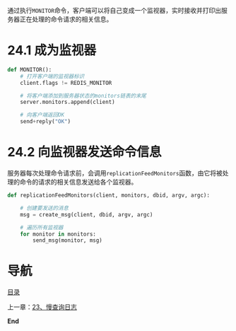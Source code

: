 通过执行`MONITOR`命令，客户端可以将自己变成一个监视器，实时接收并打印出服务器正在处理的命令请求的相关信息。

# 24.1 成为监视器

```python
def MONITOR():
    # 打开客户端的监视器标识
    client.flags != REDIS_MONITOR

    # 将客户端添加到服务器状态的monitors链表的末尾
    server.monitors.append(client)

    # 向客户端返回OK
    send+reply("OK")
```

# 24.2 向监视器发送命令信息

服务器每次处理命令请求前，会调用`replicationFeedMonitors`函数，由它将被处理的命令的请求的相关信息发送给各个监视器。

```python
def replicationFeedMonitors(client, monitors, dbid, argv, argc):

    # 创建要发送的消息
    msg = create_msg(client, dbid, argv, argc)

    # 遍历所有监视器
    for monitor in monitors:
        send_msg(monitor, msg)
```

# 导航

[目录](README.md)

上一章：[23、慢查询日志](23、慢查询日志.md)

**End**
